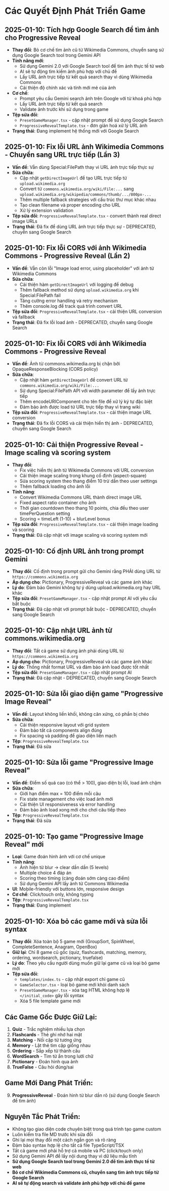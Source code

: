 
# Các Quyết Định Phát Triển Game

## 2025-01-10: Tích hợp Google Search để tìm ảnh cho Progressive Reveal
- **Thay đổi**: Bỏ cơ chế tìm ảnh cũ từ Wikimedia Commons, chuyển sang sử dụng Google Search tool trong Gemini API
- **Tính năng mới**: 
  - Sử dụng Gemini 2.0 với Google Search tool để tìm ảnh thực tế từ web
  - AI sẽ tự động tìm kiếm ảnh phù hợp với chủ đề
  - Lấy URL ảnh trực tiếp từ kết quả search thay vì dùng Wikimedia Commons
  - Cải thiện độ chính xác và tính mới mẻ của ảnh
- **Cơ chế**: 
  - Prompt yêu cầu Gemini search ảnh trên Google với từ khoá phù hợp
  - Lấy URL ảnh trực tiếp từ kết quả search
  - Validate ảnh trước khi sử dụng trong game
- **Tệp sửa đổi**: 
  - `PresetGameManager.tsx` - cập nhật prompt để sử dụng Google Search
  - `ProgressiveRevealTemplate.tsx` - đơn giản hoá xử lý URL ảnh
- **Trạng thái**: Đang implement hệ thống mới với Google Search

## 2025-01-10: Fix lỗi URL ảnh Wikimedia Commons - Chuyển sang URL trực tiếp (Lần 3)
- **Vấn đề**: Vẫn dùng Special:FilePath thay vì URL ảnh trực tiếp thực sự
- **Sửa chữa**: 
  - Cập nhật `getDirectImageUrl` để tạo URL trực tiếp từ `upload.wikimedia.org`
  - Convert từ `commons.wikimedia.org/wiki/File:...` sang `upload.wikimedia.org/wikipedia/commons/thumb/.../800px-...`
  - Thêm multiple fallback strategies với cấu trúc thư mục khác nhau
  - Tạo clean filename và proper encoding cho URL
  - Xử lý extension validation
- **Tệp sửa đổi**: `ProgressiveRevealTemplate.tsx` - convert thành real direct image URLs
- **Trạng thái**: Đã fix để dùng URL ảnh trực tiếp thực sự - DEPRECATED, chuyển sang Google Search

## 2025-01-10: Fix lỗi CORS với ảnh Wikimedia Commons - Progressive Reveal (Lần 2)
- **Vấn đề**: Vẫn còn lỗi "Image load error, using placeholder" với ảnh từ Wikimedia Commons
- **Sửa chữa**: 
  - Cải thiện hàm `getDirectImageUrl` với logging để debug
  - Thêm fallback method sử dụng `upload.wikimedia.org` khi Special:FilePath fail
  - Tăng cường error handling và retry mechanism
  - Thêm console.log để track quá trình convert URL
- **Tệp sửa đổi**: `ProgressiveRevealTemplate.tsx` - cải thiện URL conversion và fallback
- **Trạng thái**: Đã fix lỗi load ảnh - DEPRECATED, chuyển sang Google Search

## 2025-01-10: Fix lỗi CORS với ảnh Wikimedia Commons - Progressive Reveal
- **Vấn đề**: Ảnh từ commons.wikimedia.org bị chặn bởi OpaqueResponseBlocking (CORS policy)
- **Sửa chữa**: 
  - Cập nhật hàm `getDirectImageUrl` để convert URL từ `commons.wikimedia.org/wiki/File:...`
  - Sử dụng Special:FilePath API với width parameter để lấy ảnh trực tiếp
  - Thêm encodeURIComponent cho tên file để xử lý ký tự đặc biệt
  - Đảm bảo ảnh được load từ URL trực tiếp thay vì trang wiki
- **Tệp sửa đổi**: `ProgressiveRevealTemplate.tsx` - cải thiện image URL conversion
- **Trạng thái**: Đã fix lỗi CORS và cải thiện hiển thị ảnh - DEPRECATED, chuyển sang Google Search

## 2025-01-10: Cải thiện Progressive Reveal - Image scaling và scoring system
- **Thay đổi**: 
  - Fix việc hiển thị ảnh từ Wikimedia Commons với URL conversion
  - Cải thiện image scaling trong khung cố định (aspect-square)
  - Sửa scoring system theo thang điểm 10 trừ dần theo user settings
  - Thêm fallback loading cho ảnh lỗi
- **Tính năng**: 
  - Convert Wikimedia Commons URL thành direct image URL
  - Fixed aspect ratio container cho ảnh
  - Thời gian countdown theo thang 10 points, chia đều theo user timePerQuestion setting
  - Scoring = timeLeft (1-10) + blurLevel bonus
- **Tệp sửa đổi**: `ProgressiveRevealTemplate.tsx` - cải thiện image loading và scoring
- **Trạng thái**: Đã cập nhật với image scaling và scoring system mới

## 2025-01-10: Cố định URL ảnh trong prompt Gemini
- **Thay đổi**: Cố định trong prompt gửi cho Gemini rằng PHẢI dùng URL từ `https://commons.wikimedia.org`
- **Áp dụng cho**: Pictionary, ProgressiveReveal và các game ảnh khác
- **Lý do**: Đảm bảo Gemini không tự ý dùng upload.wikimedia.org hay URL khác
- **Tệp sửa đổi**: `PresetGameManager.tsx` - cập nhật prompt AI với yêu cầu bắt buộc
- **Trạng thái**: Đã cập nhật với prompt bắt buộc - DEPRECATED, chuyển sang Google Search

## 2025-01-10: Cập nhật URL ảnh từ commons.wikimedia.org
- **Thay đổi**: Tất cả game sử dụng ảnh phải dùng URL từ `https://commons.wikimedia.org` 
- **Áp dụng cho**: Pictionary, ProgressiveReveal và các game ảnh khác
- **Lý do**: Thống nhất format URL và đảm bảo ảnh load được tốt nhất
- **Tệp sửa đổi**: `PresetGameManager.tsx` - cập nhật prompt AI
- **Trạng thái**: Đã cập nhật - DEPRECATED, chuyển sang Google Search

## 2025-01-10: Sửa lỗi giao diện game "Progressive Image Reveal"
- **Vấn đề**: Layout không liền khối, không cân xứng, có phần bị chéo
- **Sửa chữa**: 
  - Cải thiện responsive layout với grid system
  - Đảm bảo tất cả components align đúng
  - Fix spacing và padding để giao diện liền mạch
- **Tệp**: `ProgressiveRevealTemplate.tsx`
- **Trạng thái**: Đã sửa

## 2025-01-10: Sửa lỗi game "Progressive Image Reveal"
- **Vấn đề**: Điểm số quá cao (có thể > 100), giao diện bị lỗi, load ảnh chậm
- **Sửa chữa**:
  - Giới hạn điểm max = 100 điểm mỗi câu
  - Fix state management cho việc load ảnh mới
  - Cải thiện UI responsiveness và error handling
  - Đảm bảo ảnh load xong mới cho chơi câu tiếp theo
- **Tệp**: `ProgressiveRevealTemplate.tsx`
- **Trạng thái**: Đã sửa

## 2025-01-10: Tạo game "Progressive Image Reveal" mới
- **Loại**: Game đoán hình ảnh với cơ chế unique
- **Tính năng**: 
  - Ảnh hiện từ blur → clear dần dần (5 levels)
  - Multiple choice 4 đáp án
  - Scoring theo timing (càng đoán sớm càng cao điểm)
  - Sử dụng Gemini API lấy ảnh từ Commons Wikimedia
- **UI**: Mobile-friendly với buttons lớn, responsive design
- **Cơ chế**: Click/touch only, không typing
- **Tệp**: `ProgressiveRevealTemplate.tsx`
- **Trạng thái**: Đang implement

## 2025-01-10: Xóa bỏ các game mới và sửa lỗi syntax
- **Thay đổi**: Xóa toàn bộ 5 game mới (GroupSort, SpinWheel, CompleteSentence, Anagram, OpenBox)
- **Giữ lại**: Chỉ 8 game cũ gốc (quiz, flashcards, matching, memory, ordering, wordsearch, pictionary, truefalse)  
- **Lý do**: Theo yêu cầu người dùng muốn giữ lại game cũ và loại bỏ game mới
- **Tệp sửa đổi**: 
  - `templates/index.ts` - cập nhật export chỉ game cũ
  - `GameSelector.tsx` - loại bỏ game mới khỏi danh sách
  - `PresetGameManager.tsx` - xóa tag HTML không hợp lệ `</initial_code>` gây lỗi syntax
  - Xóa 5 file template game mới

## Các Game Gốc Được Giữ Lại:
1. **Quiz** - Trắc nghiệm nhiều lựa chọn
2. **Flashcards** - Thẻ ghi nhớ hai mặt  
3. **Matching** - Nối cặp từ tương ứng
4. **Memory** - Lật thẻ tìm cặp giống nhau
5. **Ordering** - Sắp xếp từ thành câu
6. **WordSearch** - Tìm từ ẩn trong lưới chữ
7. **Pictionary** - Đoán hình qua ảnh
8. **TrueFalse** - Câu hỏi đúng/sai

## Game Mới Đang Phát Triển:
9. **ProgressiveReveal** - Đoán hình từ blur dần rõ (sử dụng Google Search để tìm ảnh)

## Nguyên Tắc Phát Triển:
- Không tạo giao diện code chuyên biệt trong quá trình tạo game custom
- Luôn kiểm tra file MD trước khi sửa đổi
- Ghi lại mọi thay đổi một cách ngắn gọn và rõ ràng
- Đảm bảo syntax hợp lệ cho tất cả file TypeScript/TSX
- Tất cả game mới phải hỗ trợ cả mobile và PC (click/touch only)
- Sử dụng Gemini API để lấy nội dung thay vì dữ liệu mẫu tĩnh
- **Sử dụng Google Search tool trong Gemini 2.0 để tìm ảnh thực tế từ web**
- **Bỏ cơ chế Wikimedia Commons cũ, chuyển sang tìm ảnh trực tiếp từ Google Search**
- **AI sẽ tự động search và validate ảnh phù hợp với chủ đề game**
